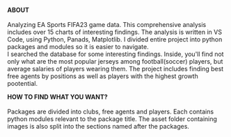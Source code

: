 
<strong>ABOUT</strong><br>
<br>
Analyzing EA Sports FIFA23 game data. This comprehensive analysis includes over 15 charts of interesting findings.
The analysis is written in VS Code, using Python, Panads, Matplotlib. I divided entire project into python packages and modules so it is easier to navigate.
<br>
I searched the database for some interesting findings. Inside, you'll find not only what are the most popular jerseys
among football(soccer) players, but average salaries of players wearing them. The project includes finding best free agents by positions as well as players with the highest growth pootential. 

<strong>HOW TO FIND WHAT YOU WANT?</strong><br>
<br>
Packages are divided into clubs, free agents and players. Each contains python modules relevant to the package title. The asset folder containing images is also split into the sections named after the packages.

